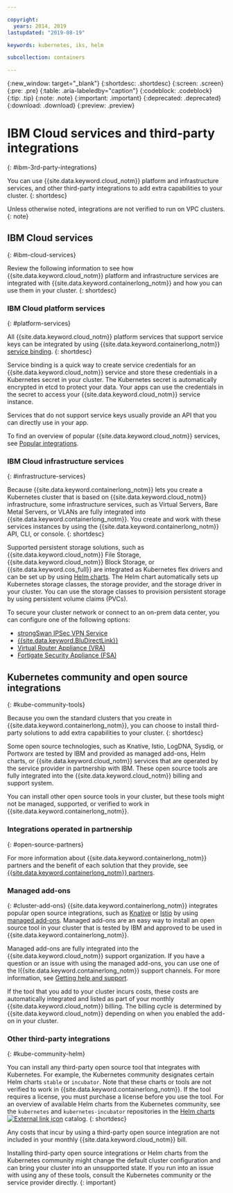 ```yaml
---

copyright:
  years: 2014, 2019
lastupdated: "2019-08-19"

keywords: kubernetes, iks, helm

subcollection: containers

---
```


{:new_window: target="_blank"}
{:shortdesc: .shortdesc}
{:screen: .screen}
{:pre: .pre}
{:table: .aria-labeledby="caption"}
{:codeblock: .codeblock}
{:tip: .tip}
{:note: .note}
{:important: .important}
{:deprecated: .deprecated}
{:download: .download}
{:preview: .preview}


# IBM Cloud services and third-party integrations
{: #ibm-3rd-party-integrations}

You can use {{site.data.keyword.cloud_notm}} platform and infrastructure services, and other third-party integrations to add extra capabilities to your cluster.
{: shortdesc}

Unless otherwise noted, integrations are not verified to run on VPC clusters.
{: note}

## IBM Cloud services
{: #ibm-cloud-services}

Review the following information to see how {{site.data.keyword.cloud_notm}} platform and infrastructure services are integrated with {{site.data.keyword.containerlong_notm}} and how you can use them in your cluster.
{: shortdesc}

### IBM Cloud platform services
{: #platform-services}

All {{site.data.keyword.cloud_notm}} platform services that support service keys can be integrated by using {{site.data.keyword.containerlong_notm}} [service binding](/docs/containers?topic=containers-service-binding).
{: shortdesc}

Service binding is a quick way to create service credentials for an {{site.data.keyword.cloud_notm}} service and store these credentials in a Kubernetes secret in your cluster. The Kubernetes secret is automatically encrypted in etcd to protect your data. Your apps can use the credentials in the secret to access your {{site.data.keyword.cloud_notm}} service instance.

Services that do not support service keys usually provide an API that you can directly use in your app.

To find an overview of popular {{site.data.keyword.cloud_notm}} services, see [Popular integrations](/docs/containers?topic=containers-supported_integrations#popular_services).

### IBM Cloud infrastructure services
{: #infrastructure-services}

Because {{site.data.keyword.containerlong_notm}} lets you create a Kubernetes cluster that is based on {{site.data.keyword.cloud_notm}} infrastructure, some infrastructure services, such as Virtual Servers, Bare Metal Servers, or VLANs are fully integrated into {{site.data.keyword.containerlong_notm}}. You create and work with these services instances by using the {{site.data.keyword.containerlong_notm}} API, CLI, or console.
{: shortdesc}

Supported persistent storage solutions, such as {{site.data.keyword.cloud_notm}} File Storage, {{site.data.keyword.cloud_notm}} Block Storage, or {{site.data.keyword.cos_full}} are integrated as Kubernetes flex drivers and can be set up by using [Helm charts](/docs/containers?topic=containers-helm). The Helm chart automatically sets up Kubernetes storage classes, the storage provider, and the storage driver in your cluster. You can use the storage classes to provision persistent storage by using persistent volume claims (PVCs).

To secure your cluster network or connect to an on-prem data center, you can configure one of the following options:
- [strongSwan IPSec VPN Service](/docs/containers?topic=containers-vpn#vpn-setup)
- [{{site.data.keyword.BluDirectLink}}](/docs/infrastructure/direct-link?topic=direct-link-get-started-with-ibm-cloud-direct-link)
- [Virtual Router Appliance (VRA)](/docs/containers?topic=containers-vpn#vyatta)
- [Fortigate Security Appliance (FSA)](/docs/services/vmwaresolutions/services?topic=vmware-solutions-fsa_considerations)

## Kubernetes community and open source integrations
{: #kube-community-tools}

Because you own the standard clusters that you create in {{site.data.keyword.containerlong_notm}}, you can choose to install third-party solutions to add extra capabilities to your cluster.
{: shortdesc}

Some open source technologies, such as Knative, Istio, LogDNA, Sysdig, or Portworx are tested by IBM and provided as managed add-ons, Helm charts, or {{site.data.keyword.cloud_notm}} services that are operated by the service provider in partnership with IBM. These open source tools are fully integrated into the {{site.data.keyword.cloud_notm}} billing and support system.

You can install other open source tools in your cluster, but these tools might not be managed, supported, or verified to work in {{site.data.keyword.containerlong_notm}}.

### Integrations operated in partnership
{: #open-source-partners}

For more information about {{site.data.keyword.containerlong_notm}} partners and the benefit of each solution that they provide, see [{{site.data.keyword.containerlong_notm}} partners](/docs/containers?topic=containers-service-partners).

### Managed add-ons
{: #cluster-add-ons}
{{site.data.keyword.containerlong_notm}} integrates popular open source integrations, such as [Knative](/docs/containers?topic=containers-serverless-apps-knative) or [Istio](/docs/containers?topic=containers-istio) by using [managed add-ons](/docs/containers?topic=containers-managed-addons). Managed add-ons are an easy way to install an open source tool in your cluster that is tested by IBM and approved to be used in {{site.data.keyword.containerlong_notm}}.

Managed add-ons are fully integrated into the {{site.data.keyword.cloud_notm}} support organization. If you have a question or an issue with using the managed add-ons, you can use one of the I{{site.data.keyword.containerlong_notm}} support channels. For more information, see [Getting help and support](/docs/containers?topic=containers-cs_troubleshoot_clusters#clusters_getting_help).

If the tool that you add to your cluster incurs costs, these costs are automatically integrated and listed as part of your monthly {{site.data.keyword.cloud_notm}} billing. The billing cycle is determined by {{site.data.keyword.cloud_notm}} depending on when you enabled the add-on in your cluster.

### Other third-party integrations
{: #kube-community-helm}

You can install any third-party open source tool that integrates with Kubernetes. For example, the Kubernetes community designates certain Helm charts `stable` or `incubator`. Note that these charts or tools are not verified to work in {{site.data.keyword.containerlong_notm}}. If the tool requires a license, you must purchase a license before you use the tool. For an overview of available Helm charts from the Kubernetes community, see the `kubernetes` and `kubernetes-incubator` repositories in the [Helm charts ![External link icon](../icons/launch-glyph.svg "External link icon")](https://cloud.ibm.com/kubernetes/solutions/helm-charts) catalog.
{: shortdesc}

Any costs that incur by using a third-party open source integration are not included in your monthly {{site.data.keyword.cloud_notm}} bill.

Installing third-party open source integrations or Helm charts from the Kubernetes community might change the default cluster configuration and can bring your cluster into an unsupported state. If you run into an issue with using any of these tools, consult the Kubernetes community or the service provider directly.
{: important}
